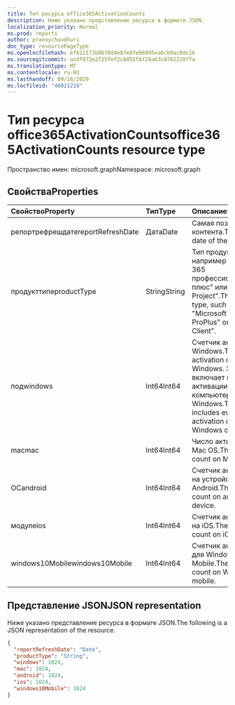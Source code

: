 ```yaml
---
title: Тип ресурса office365ActivationCounts
description: Ниже указано представление ресурса в формате JSON.
localization_priority: Normal
ms.prod: reports
author: pranoychaudhuri
doc_type: resourcePageType
ms.openlocfilehash: ef612173b8b78d4e87e07e66995ea6cb9ac0dc16
ms.sourcegitcommit: acdf972e2f25fef2c6855f6f28a63c0762228ffa
ms.translationtype: MT
ms.contentlocale: ru-RU
ms.lasthandoff: 09/18/2020
ms.locfileid: "48021219"
---
```

# <a name="office365activationcounts-resource-type"></a><span data-ttu-id="434d0-103">Тип ресурса office365ActivationCounts</span><span class="sxs-lookup"><span data-stu-id="434d0-103">office365ActivationCounts resource type</span></span>

<span data-ttu-id="434d0-104">Пространство имен: microsoft.graph</span><span class="sxs-lookup"><span data-stu-id="434d0-104">Namespace: microsoft.graph</span></span>

## <a name="properties"></a><span data-ttu-id="434d0-105">Свойства</span><span class="sxs-lookup"><span data-stu-id="434d0-105">Properties</span></span>

| <span data-ttu-id="434d0-106">Свойство</span><span class="sxs-lookup"><span data-stu-id="434d0-106">Property</span></span>          | <span data-ttu-id="434d0-107">Тип</span><span class="sxs-lookup"><span data-stu-id="434d0-107">Type</span></span>   | <span data-ttu-id="434d0-108">Описание</span><span class="sxs-lookup"><span data-stu-id="434d0-108">Description</span></span>                              |
| :---------------- | :----- | ---------------------------------------- |
| <span data-ttu-id="434d0-109">репортрефрешдате</span><span class="sxs-lookup"><span data-stu-id="434d0-109">reportRefreshDate</span></span> | <span data-ttu-id="434d0-110">Дата</span><span class="sxs-lookup"><span data-stu-id="434d0-110">Date</span></span>   | <span data-ttu-id="434d0-111">Самая поздняя дата контента.</span><span class="sxs-lookup"><span data-stu-id="434d0-111">The latest date of the content.</span></span>          |
| <span data-ttu-id="434d0-112">продукттипе</span><span class="sxs-lookup"><span data-stu-id="434d0-112">productType</span></span>       | <span data-ttu-id="434d0-113">String</span><span class="sxs-lookup"><span data-stu-id="434d0-113">String</span></span> | <span data-ttu-id="434d0-114">Тип продукта, например "Microsoft 365 профессиональный плюс" или "клиент Project".</span><span class="sxs-lookup"><span data-stu-id="434d0-114">The product type, such as "Microsoft 365 ProPlus" or "Project Client".</span></span> |
| <span data-ttu-id="434d0-115">под</span><span class="sxs-lookup"><span data-stu-id="434d0-115">windows</span></span>           | <span data-ttu-id="434d0-116">Int64</span><span class="sxs-lookup"><span data-stu-id="434d0-116">Int64</span></span>  | <span data-ttu-id="434d0-117">Счетчик активаций в Windows.</span><span class="sxs-lookup"><span data-stu-id="434d0-117">The activation count on Windows.</span></span> <span data-ttu-id="434d0-118">Это число включает все активации на любом компьютере с Windows.</span><span class="sxs-lookup"><span data-stu-id="434d0-118">This number includes every activation on any Windows computer.</span></span> |
| <span data-ttu-id="434d0-119">mac</span><span class="sxs-lookup"><span data-stu-id="434d0-119">mac</span></span>               | <span data-ttu-id="434d0-120">Int64</span><span class="sxs-lookup"><span data-stu-id="434d0-120">Int64</span></span>  | <span data-ttu-id="434d0-121">Число активаций в Mac OS.</span><span class="sxs-lookup"><span data-stu-id="434d0-121">The activation count on Mac OS.</span></span>          |
| <span data-ttu-id="434d0-122">ОС</span><span class="sxs-lookup"><span data-stu-id="434d0-122">android</span></span>           | <span data-ttu-id="434d0-123">Int64</span><span class="sxs-lookup"><span data-stu-id="434d0-123">Int64</span></span>  | <span data-ttu-id="434d0-124">Счетчик активаций на устройстве с Android.</span><span class="sxs-lookup"><span data-stu-id="434d0-124">The activation count on an Android device.</span></span>  |
| <span data-ttu-id="434d0-125">модуле</span><span class="sxs-lookup"><span data-stu-id="434d0-125">ios</span></span>               | <span data-ttu-id="434d0-126">Int64</span><span class="sxs-lookup"><span data-stu-id="434d0-126">Int64</span></span>  | <span data-ttu-id="434d0-127">Счетчик активаций на iOS.</span><span class="sxs-lookup"><span data-stu-id="434d0-127">The activation count on iOS.</span></span>             |
| <span data-ttu-id="434d0-128">windows10Mobile</span><span class="sxs-lookup"><span data-stu-id="434d0-128">windows10Mobile</span></span>   | <span data-ttu-id="434d0-129">Int64</span><span class="sxs-lookup"><span data-stu-id="434d0-129">Int64</span></span>  | <span data-ttu-id="434d0-130">Счетчик активаций для Windows 10 Mobile.</span><span class="sxs-lookup"><span data-stu-id="434d0-130">The activation count on Windows 10 mobile.</span></span> |

## <a name="json-representation"></a><span data-ttu-id="434d0-131">Представление JSON</span><span class="sxs-lookup"><span data-stu-id="434d0-131">JSON representation</span></span>

<span data-ttu-id="434d0-132">Ниже указано представление ресурса в формате JSON.</span><span class="sxs-lookup"><span data-stu-id="434d0-132">The following is a JSON representation of the resource.</span></span>

<!-- {
  "blockType": "resource",
  "@odata.type": "microsoft.graph.office365ActivationCounts"
} -->

```json
{
  "reportRefreshDate": "Date", 
  "productType": "String", 
  "windows": 1024, 
  "mac": 1024, 
  "android": 1024, 
  "ios": 1024, 
  "windows10Mobile": 1024
}
```


